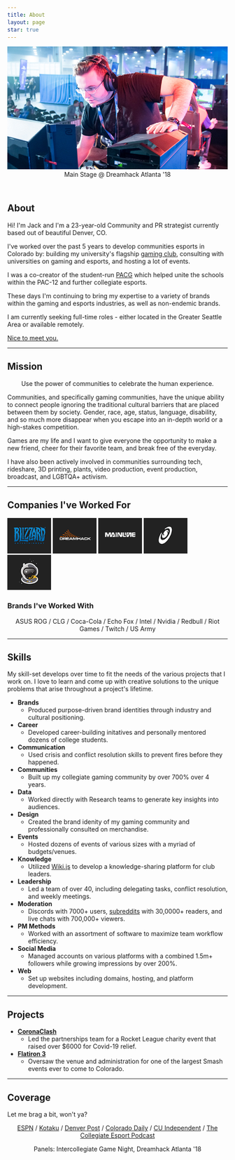 ```yaml
---
title: About
layout: page
star: true
---
```

<header class="animated">
	<img src="/assets/images/prof.png" />
	<figcaption class="caption">Main Stage @ Dreamhack Atlanta '18</figcaption>
</header>


## About
Hi! I'm Jack and I'm a 23-year-old Community and PR strategist currently based out of beautiful Denver, CO. 

I've worked over the past 5 years to develop communities esports in Colorado by: building my university's flagship [gaming club](https://cugaming.gg/), consulting with universities on gaming and esports, and hosting a lot of events. 

I was a co-creator of the student-run [PACG](https://www.espn.com/esports/story/_/id/22273704/pac-12-student-groups-form-independent-esports-league) which helped unite the schools within the PAC-12 and further collegiate esports.

These days I'm continuing to bring my expertise to a variety of brands within the gaming and esports industries, as well as non-endemic brands.

I am currently seeking full-time roles - either located in the Greater Seattle Area or available remotely.

[Nice to meet you.](mailto://contact@jackdcallahan.com)

---

## Mission
<p style="text-align:center"><span class="evidence">Use the power of communities to celebrate the human experience.</span></p>

Communities, and specifically gaming communities, have the unique ability to connect people ignoring the traditional cultural barriers that are placed between them by society. Gender, race, age, status, language, disability, and so much more disappear when you escape into an in-depth world or a high-stakes competition.

Games are my life and I want to give everyone the opportunity to make a new friend, cheer for their favorite team, and break free of the everyday.

I have also been actively involved in communities surrounding tech, rideshare, 3D printing, plants, video production, event production, broadcast, and LGBTQA+ activism.

---

## Companies I've Worked For

<div class="companies">
	<a href="https://www.blizzard.com"><img src="/assets\images\companies/blizz.png" width="100" /></a>
	<a href="https://www.dreamhack.com"><img src="/assets\images\companies/dreamhack.png" width="100" /></a>
	<a href="https://mainline.gg"><img src="/assets\images\companies/ML.png" width="100" /></a>
	<a href="https://www.spaceproductions.org"><img src="/assets\images\companies/sp.png" width="100" /></a>
	<a href="https://spacestationgaming.com"><img src="/assets\images\companies/ssg.png" width="100" /></a>
</div>

###  Brands I've Worked With

<p style="text-align:center">ASUS ROG / CLG / Coca-Cola / Echo Fox / Intel / Nvidia / Redbull / Riot Games / Twitch / US Army</p>

---

## Skills
My skill-set develops over time to fit the needs of the various projects that I work on. I love to learn and come up with creative solutions to the unique problems that arise throughout a project's lifetime.

- <span style="font-weight: bold">Brands</span>
	- Produced purpose-driven brand identities through industry and cultural positioning.
- <span style="font-weight: bold">Career</span>
	- Developed career-building initatives and personally mentored dozens of college students.
- <span style="font-weight: bold">Communication</span>
	- Used crisis and conflict resolution skills to prevent fires before they happened.
- <span style="font-weight: bold">Communities</span>
	- Built up my collegiate gaming community by over 700% over 4 years.
- <span style="font-weight: bold">Data</span>
	- Worked directly with Research teams to generate key insights into audiences.
- <span style="font-weight: bold">Design</span>
	- Created the brand idenity of my gaming community and professionally consulted on merchandise.
- <span style="font-weight: bold">Events</span>
	- Hosted dozens of events of various sizes with a myriad of budgets/venues.
- <span style="font-weight: bold">Knowledge</span>
	- Utilized [Wiki.js](https://wiki.js.org/) to develop a knowledge-sharing platform for club leaders.
- <span style="font-weight: bold">Leadership</span>
	- Led a team of over 40, including delegating tasks, conflict resolution, and weekly meetings.
- <span style="font-weight: bold">Moderation</span>
	- Discords with 7000+ users, [subreddits](https://reddit.com/r/cuboulder) with 30,0000+ readers, and live chats with 700,000+ viewers.
- <span style="font-weight: bold">PM Methods</span>
	- Worked with an assortment of software to maximize team workflow efficiency.
- <span style="font-weight: bold">Social Media</span>
	- Managed accounts on various platforms with a combined 1.5m+ followers while growing impressions by over 200%.
- <span style="font-weight: bold">Web</span>
	- Set up websites including domains, hosting, and platform development.


---

## Projects

- <span style="font-weight: bold"><a href=https://lanfest.com/events/coronaclash>CoronaClash</a></span>
	- Led the partnerships team for a Rocket League charity event that raised over $6000 for Covid-19 relief.
- <span style="font-weight: bold"><a href=https://smash.gg/tournament/flatiron-3/details>Flatiron 3</a></span>
	- Oversaw the venue and administration for one of the largest Smash events ever to come to Colorado.

---

## Coverage

Let me brag a bit, won't ya?

<p style="text-align:center"><a href=https://www.espn.com/esports/story/_/id/22273704/pac-12-student-groups-form-independent-esports-league>ESPN</a> / <a href=https://compete.kotaku.com/why-was-the-pac-12-esports-league-killed-before-it-star-1824011578>Kotaku</a> / <a href=https://www.denverpost.com/2020/01/29/esports-mainstream-colorado/>Denver Post</a> / <a href=https://www.coloradodaily.com/2019/08/28/where-to-play-in-boulder-and-5-video-games-coming-out-this-fall/>Colorado Daily</a> / <a href=https://cuindependent.com/2020/03/02/esports-inclusive-sports-summit/>CU Independent</a> / <a href=https://www.youtube.com/watch?v=kwjQvt3PZsI>The Collegiate Esport Podcast</a></p>

<p style="text-align:center">Panels: Intercollegiate Game Night, Dreamhack Atlanta '18</p>
<div class="breaker"></div>
